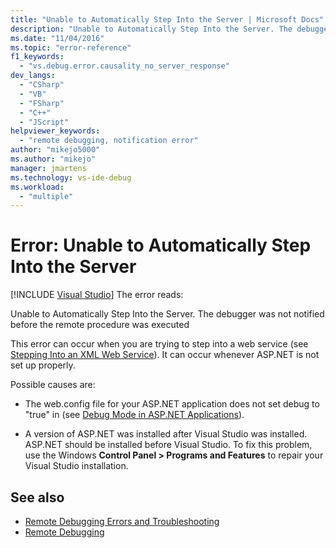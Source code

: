 ```yaml
---
title: "Unable to Automatically Step Into the Server | Microsoft Docs"
description: "Unable to Automatically Step Into the Server. The debugger was not notified before the remote procedure was executed."
ms.date: "11/04/2016"
ms.topic: "error-reference"
f1_keywords:
  - "vs.debug.error.causality_no_server_response"
dev_langs:
  - "CSharp"
  - "VB"
  - "FSharp"
  - "C++"
  - "JScript"
helpviewer_keywords:
  - "remote debugging, notification error"
author: "mikejo5000"
ms.author: "mikejo"
manager: jmartens
ms.technology: vs-ide-debug
ms.workload:
  - "multiple"
---
```

# Error: Unable to Automatically Step Into the Server

 [!INCLUDE [Visual Studio](~/includes/applies-to-version/vs-windows-only.md)]
The error reads:

 Unable to Automatically Step Into the Server. The debugger was not notified before the remote procedure was executed

 This error can occur when you are trying to step into a web service (see [Stepping Into an XML Web Service](/previous-versions/zc57803s(v=vs.100))). It can occur whenever ASP.NET is not set up properly.

 Possible causes are:

- The web.config file for your ASP.NET application does not set debug to "true" in (see [Debug Mode in ASP.NET Applications](../debugger/how-to-enable-debugging-for-aspnet-applications.md)).

- A version of ASP.NET was installed after Visual Studio was installed. ASP.NET should be installed before Visual Studio. To fix this problem, use the Windows **Control Panel > Programs and Features** to repair your Visual Studio installation.

## See also
- [Remote Debugging Errors and Troubleshooting](../debugger/remote-debugging-errors-and-troubleshooting.md)
- [Remote Debugging](../debugger/remote-debugging.md)
